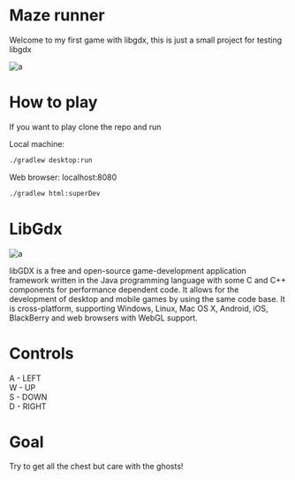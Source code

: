 # Maze runner

Welcome to my first game with libgdx, this is just a small project for testing libgdx<br>


![a](image.png)

# How to play

If you want to play clone the repo and run<br>

Local machine:

```bash
./gradlew desktop:run
```

Web browser: localhost:8080

```bash
./gradlew html:superDev
```

# LibGdx

![a](image2.png)

libGDX is a free and open-source game-development application framework written in the Java programming language with some C and C++ components for performance dependent code. It allows for the development of desktop and mobile games by using the same code base. It is cross-platform, supporting Windows, Linux, Mac OS X, Android, iOS, BlackBerry and web browsers with WebGL support.

# Controls

A - LEFT<BR>
W - UP<BR>
S - DOWN<BR>
D - RIGHT<BR>

# Goal

Try to get all the chest but care with the ghosts!
